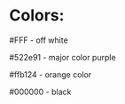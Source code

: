 
<h1>Colors:</h1>

#FFF - off white

#522e91 - major color purple

#ffb124 - orange color

#000000 - black



